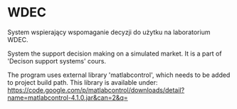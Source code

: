 WDEC
====

System wspierający wspomaganie decyzji do użytku na laboratorium WDEC.

System the support decision making on a simulated market.
It is a part of 'Decison support systems' cours.

The program uses external library 'matlabcontrol',
which needs to be added to project build path.
This library is available under:
https://code.google.com/p/matlabcontrol/downloads/detail?name=matlabcontrol-4.1.0.jar&can=2&q=
